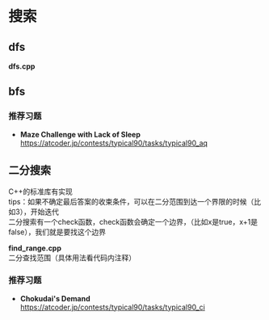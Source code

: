 # 搜索

## dfs
**dfs.cpp**

## bfs

### 推荐习题
- **Maze Challenge with Lack of Sleep** https://atcoder.jp/contests/typical90/tasks/typical90_aq

## 二分搜索
C++的标准库有实现  
tips：如果不确定最后答案的收束条件，可以在二分范围到达一个界限的时候（比如3），开始迭代  
二分搜索有一个check函数，check函数会确定一个边界，（比如x是true，x+1是false），我们就是要找这个边界

**find_range.cpp**  
二分查找范围（具体用法看代码内注释）

### 推荐习题
- **Chokudai's Demand** https://atcoder.jp/contests/typical90/tasks/typical90_ci